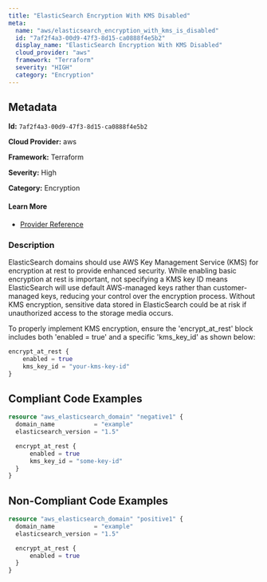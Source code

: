 ```yaml
---
title: "ElasticSearch Encryption With KMS Disabled"
meta:
  name: "aws/elasticsearch_encryption_with_kms_is_disabled"
  id: "7af2f4a3-00d9-47f3-8d15-ca0888f4e5b2"
  display_name: "ElasticSearch Encryption With KMS Disabled"
  cloud_provider: "aws"
  framework: "Terraform"
  severity: "HIGH"
  category: "Encryption"
---
```

## Metadata

**Id:** `7af2f4a3-00d9-47f3-8d15-ca0888f4e5b2`

**Cloud Provider:** aws

**Framework:** Terraform

**Severity:** High

**Category:** Encryption

#### Learn More

 - [Provider Reference](https://registry.terraform.io/providers/hashicorp/aws/latest/docs/resources/elasticsearch_domain)

### Description

 ElasticSearch domains should use AWS Key Management Service (KMS) for encryption at rest to provide enhanced security. While enabling basic encryption at rest is important, not specifying a KMS key ID means ElasticSearch will use default AWS-managed keys rather than customer-managed keys, reducing your control over the encryption process. Without KMS encryption, sensitive data stored in ElasticSearch could be at risk if unauthorized access to the storage media occurs.

To properly implement KMS encryption, ensure the 'encrypt_at_rest' block includes both 'enabled = true' and a specific 'kms_key_id' as shown below:

```terraform
encrypt_at_rest {
    enabled = true
    kms_key_id = "your-kms-key-id"
}
```


## Compliant Code Examples
```terraform
resource "aws_elasticsearch_domain" "negative1" {
  domain_name           = "example"
  elasticsearch_version = "1.5"

  encrypt_at_rest {
      enabled = true
      kms_key_id = "some-key-id"
  }
}
```
## Non-Compliant Code Examples
```terraform
resource "aws_elasticsearch_domain" "positive1" {
  domain_name           = "example"
  elasticsearch_version = "1.5"

  encrypt_at_rest {
      enabled = true
  }
}
```